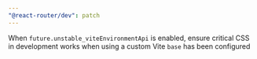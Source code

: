 ```yaml
---
"@react-router/dev": patch
---
```


When `future.unstable_viteEnvironmentApi` is enabled, ensure critical CSS in development works when using a custom Vite `base` has been configured
